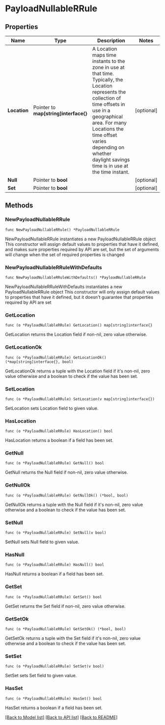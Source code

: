 # PayloadNullableRRule

## Properties

Name | Type | Description | Notes
------------ | ------------- | ------------- | -------------
**Location** | Pointer to **map[string]interface{}** | A Location maps time instants to the zone in use at that time. Typically, the Location represents the collection of time offsets in use in a geographical area. For many Locations the time offset varies depending on whether daylight savings time is in use at the time instant. | [optional] 
**Null** | Pointer to **bool** |  | [optional] 
**Set** | Pointer to **bool** |  | [optional] 

## Methods

### NewPayloadNullableRRule

`func NewPayloadNullableRRule() *PayloadNullableRRule`

NewPayloadNullableRRule instantiates a new PayloadNullableRRule object
This constructor will assign default values to properties that have it defined,
and makes sure properties required by API are set, but the set of arguments
will change when the set of required properties is changed

### NewPayloadNullableRRuleWithDefaults

`func NewPayloadNullableRRuleWithDefaults() *PayloadNullableRRule`

NewPayloadNullableRRuleWithDefaults instantiates a new PayloadNullableRRule object
This constructor will only assign default values to properties that have it defined,
but it doesn't guarantee that properties required by API are set

### GetLocation

`func (o *PayloadNullableRRule) GetLocation() map[string]interface{}`

GetLocation returns the Location field if non-nil, zero value otherwise.

### GetLocationOk

`func (o *PayloadNullableRRule) GetLocationOk() (*map[string]interface{}, bool)`

GetLocationOk returns a tuple with the Location field if it's non-nil, zero value otherwise
and a boolean to check if the value has been set.

### SetLocation

`func (o *PayloadNullableRRule) SetLocation(v map[string]interface{})`

SetLocation sets Location field to given value.

### HasLocation

`func (o *PayloadNullableRRule) HasLocation() bool`

HasLocation returns a boolean if a field has been set.

### GetNull

`func (o *PayloadNullableRRule) GetNull() bool`

GetNull returns the Null field if non-nil, zero value otherwise.

### GetNullOk

`func (o *PayloadNullableRRule) GetNullOk() (*bool, bool)`

GetNullOk returns a tuple with the Null field if it's non-nil, zero value otherwise
and a boolean to check if the value has been set.

### SetNull

`func (o *PayloadNullableRRule) SetNull(v bool)`

SetNull sets Null field to given value.

### HasNull

`func (o *PayloadNullableRRule) HasNull() bool`

HasNull returns a boolean if a field has been set.

### GetSet

`func (o *PayloadNullableRRule) GetSet() bool`

GetSet returns the Set field if non-nil, zero value otherwise.

### GetSetOk

`func (o *PayloadNullableRRule) GetSetOk() (*bool, bool)`

GetSetOk returns a tuple with the Set field if it's non-nil, zero value otherwise
and a boolean to check if the value has been set.

### SetSet

`func (o *PayloadNullableRRule) SetSet(v bool)`

SetSet sets Set field to given value.

### HasSet

`func (o *PayloadNullableRRule) HasSet() bool`

HasSet returns a boolean if a field has been set.


[[Back to Model list]](../README.md#documentation-for-models) [[Back to API list]](../README.md#documentation-for-api-endpoints) [[Back to README]](../README.md)


